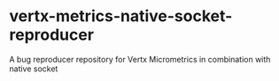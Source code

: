 # vertx-metrics-native-socket-reproducer
A bug reproducer repository for Vertx Micrometrics in combination with native socket
